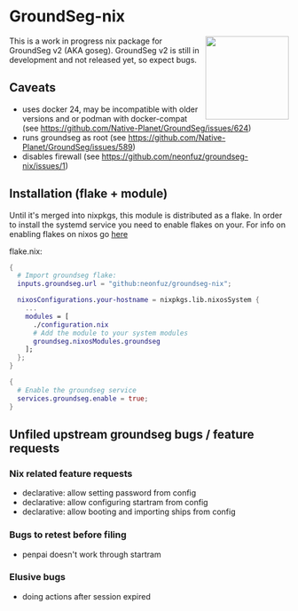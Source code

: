 # GroundSeg-nix

<img align="right" width="150" src="https://nyc3.digitaloceanspaces.com/neonfuz-ur/tabbyr-firwen/2023.9.15..19.20.05-groundseg-nix.png" />

This is a work in progress nix package for GroundSeg v2 (AKA goseg). GroundSeg
v2 is still in development and not released yet, so expect bugs.

## Caveats

 - uses docker 24, may be incompatible with older versions and or podman with docker-compat (see https://github.com/Native-Planet/GroundSeg/issues/624)
 - runs groundseg as root (see https://github.com/Native-Planet/GroundSeg/issues/589)
 - disables firewall (see https://github.com/neonfuz/groundseg-nix/issues/1)

## Installation (flake + module)

Until it's merged into nixpkgs, this module is distributed as a flake. In order
to install the systemd service you need to enable flakes on your. For info on
enabling flakes on nixos go
[here](https://nixos-and-flakes.thiscute.world/nixos-with-flakes/nixos-with-flakes-enabled)

flake.nix:
```nix
{
  # Import groundseg flake:
  inputs.groundseg.url = "github:neonfuz/groundseg-nix";

  nixosConfigurations.your-hostname = nixpkgs.lib.nixosSystem {
    ...
    modules = [
      ./configuration.nix
      # Add the module to your system modules
      groundseg.nixosModules.groundseg
    ];
  };
}
```

```nix
{
  # Enable the groundseg service
  services.groundseg.enable = true;
}
```

## Unfiled upstream groundseg bugs / feature requests

### Nix related feature requests

 - declarative: allow setting password from config
 - declarative: allow configuring startram from config
 - declarative: allow booting and importing ships from config

### Bugs to retest before filing

 - penpai doesn't work through startram

### Elusive bugs

 - doing actions after session expired
